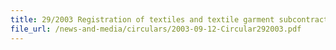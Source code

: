 ```yaml
---
title: 29/2003 Registration of textiles and textile garment subcontractors
file_url: /news-and-media/circulars/2003-09-12-Circular292003.pdf
---
```

